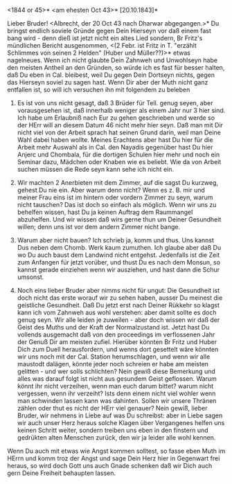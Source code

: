  <1844 or 45>* <am ehesten Oct 43>* [20.10.1843]*

Lieber Bruder! <Albrecht, der 20 Oct 43 nach Dharwar abgegangen.>* 
Du bringst endlich soviele Gründe gegen Dein Hierseyn vor daß einem fast bang wird - denn dieß ist jetzt nicht ein altes Lied sondern, Br Fritz's mündlichen Bericht ausgenommen, <(2 Febr. ist Fritz in T. "erzählt Schlimmes von seinen 2 Helden" (Huber und Müller??)>* etwas nagelneues. Wenn ich nicht glaubte Dein Zahnweh und Unwohlseyn habe den meisten Antheil an den Gründen, so würde ich es fast für besser halten, daß Du eben in Cal. bleibest, weil Du gegen Dein Dortseyn nichts, gegen das Hierseyn soviel zu sagen hast. Wenn Dir aber der Muth nicht ganz entfallen ist, so will ich versuchen ihn mit folgendem zu beleben

1. Es ist von uns nicht gesagt, daß 3 Brüder für Tell. genug seyen, aber vorausgesehen ist, daß innerhalb weniger als einem Jahr nur 3 hier sind. Ich habe um Erlaubniß nach Eur zu gehen geschrieben und werde so der HErr will an diesem Datum 46 nicht mehr hier seyn. Daß man mit Dir nicht viel von der Arbeit sprach hat seinen Grund darin, weil man Deine Wahl dabei haben wollte. Meines Erachtens aber hast Du hier für die Arbeit mehr Auswahl als in Cal. den Nayadis gegenüber hast Du hier Anjerc und Chombala, für die dortigen Schulen hier mehr und noch ein Seminar dazu, Mädchen oder Knaben wie es beliebt. Wie da von Arbeit suchen müssen die Rede seyn kann sehe ich nicht ein.

2. Wir machten 2 Anerbieten mit dem Zimmer, auf die sagst Du kurzweg, gehest Du nie ein. Aber warum denn nicht? Wenn es z. B. mir und meiner Frau eins ist im hintern oder vordern Zimmer zu seyn, warum nicht tauschen? Das ist doch so einfach als möglich. Wenn wir uns zu behelfen wissen, hast Du ja keinen Auftrag dem Raummangel abzuhelfen. Und wir wissen daß wirs gerne thun um Deiner Gesundheit willen; denn uns ist vor dem andern Zimmer nicht bange.

3. Warum aber nicht bauen? Ich schrieb ja, komm und thus. Uns kannst Dus neben dem Chomb. Werk kaum zumuthen. Ich glaube aber daß Du wo Du auch baust dem Landwind nicht entgehst. Jedenfalls ist die Zeit zum Anfangen für jetzt vorüber, und thust Du es nach dem Monsun, so kannst gerade einziehen wenn wir ausziehen, und hast dann die Schur umsonst.

4. Noch eins lieber Bruder aber nimms nicht für ungut: Die Gesundheit ist doch nicht das erste worauf wir zu sehen haben, ausser Du meinest die geistliche Gesundheit. Daß Du jetzt erst nach Deiner Rükkehr so klagst kann ich vom Zahnweh aus wohl verstehen: aber damit sollte es doch genug seyn. Wir alle leiden je zuweilen - aber doch wissen wir daß der Geist des Muths und der Kraft der Normalzustand ist. Jetzt hast Du vollends ausgemacht daß von den proceedings im verflossenen Jahr der Genuß Dir am meisten zufiel. Hierüber könnten Br Fritz und Huber Dich zum Duell herausfordern, und wenns dort gesettelt wäre könnten wir uns noch mit der Cal. Station herumschlagen, und wenn wir alle maustodt dalägen, könnte jeder noch schreien er habe am meisten gelitten - und wer solls schlichten? Nein gewiß diese Bemerkung und alles was darauf folgt ist nicht aus gesundem Geist geflossen. Warum könnt ihr nicht verzeihen, wenn man euch darum bittet? warum nicht vergessen, wenn ihr verzeiht? Ists denn einem nicht viel wohler wenn man schwinden lassen kann was dahinten. Sollen wir unsere Thränen zählen oder thut es nicht der HErr viel genauer? Nein gewiß, lieber Bruder, wir nehmens in Liebe auf was Du schreibst: aber in Liebe sagen wir auch unser Herz heraus solche Klagen über Vergangenes helfen uns keinen Schritt weiter, sondern treiben uns eben in den finstern und gedrükten alten Menschen zurück, den wir ja leider alle wohl kennen.

Wenn Du auch mit etwas wie Angst kommen solltest, so fasse eben Muth im HErrn und komm troz der Angst und sage Dein Herz hier in Gegenwart frei heraus, so wird doch Gott uns auch Gnade schenken daß wir Dich auch gern Deine Freiheit behaupten lassen.

